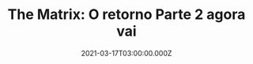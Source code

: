 ---
############### General Info ############################
id: '21321312sdffsf'
type: 'movie' # Filme, Série, Anime
title: 'The Matrix: O retorno Parte 2 agora vai '
synopsis: ['Neo (Keanu Reeves) believes that Morpheus (Laurence Fishburne), an elusive figure considered to be the most dangerous man alive, can answer his question -- What is the Matrix? Neo is contacted by Trinity (Carrie-Anne Moss), a beautiful stranger who leads him into an underworld where he meets Morpheus. They fight a brutal battle for their lives against a cadre of viciously intelligent secret agents. It is a truth that could cost Neo something more precious than his life.']
originalTitle: 'The Matrix'
date: '2021-03-17T03:00:00.000Z'
update: '2021-01-17T03:00:00.000Z'
releaseDate: '1999-01-17T03:00:00.000Z'
imdb:
  rating: '8.7' # 8.5
  id: 'tt0133093' # tt0470752
duration: '123'
trailer:
  urls: [
    'm8e-FF8MsqU',
  ]
tags: ['1080p', '720p']
genre: ['Sci-Fi, Action'] #  
quality: '' # BluRay, WEB-DL, HDTV, WEB-DL4K, WEB-DLe
format: '' # MKV, MP4, TS
audio: 'Dual Audio' # Dublado, Legendado, Dual Audio, Dub & Leg
subtitle: '' # Português, inglês, 
size: '' # 4.8 GB
audioQuality: 10
videoQuality: 10
directors: 
  - name: 'Lana Wachowski'
    image: ''
  - name: 'Lilly Wachowski'
    image: ''
cast: 
  - name: 'Keanu Reeves'
    image: ''
    characterName: 'Neo'
writers: 
  - name: ''
    image: ''
maturityRating:
  age: '14' # L , 10, 12, 14, 16, 18
  topics: [''] # Violence, Illegal drugs, Inappropriate Language, Legal Drugs, Sexual Content, Extreme Violence
###########################################
download:
  - url: ''
    resolution: '720p' # 720p, 1080p, 4K,
    audio: '' # Dublado, Legendado, Dual Audio
    size: '' # 4.8 GB
    quality: '' # BluRay, WEB-DL
    format: '' # MKV
images:
  cover: '/assets/movies/matrix/cover-matrix.jpg'
  background: '/assets/'
###########################################










# Ação
# Aventura
# Animação
# Biografia
# Comédia
# Crime
# Documentário
# Drama
# Fantasia
# História
# Horror
# Musical
# Mistério
# Reality-TV
# Romance
# Sci-Fi
# Sport
# Suspense
# Terror
# Thriller
# Guerra
# Faroeste
---